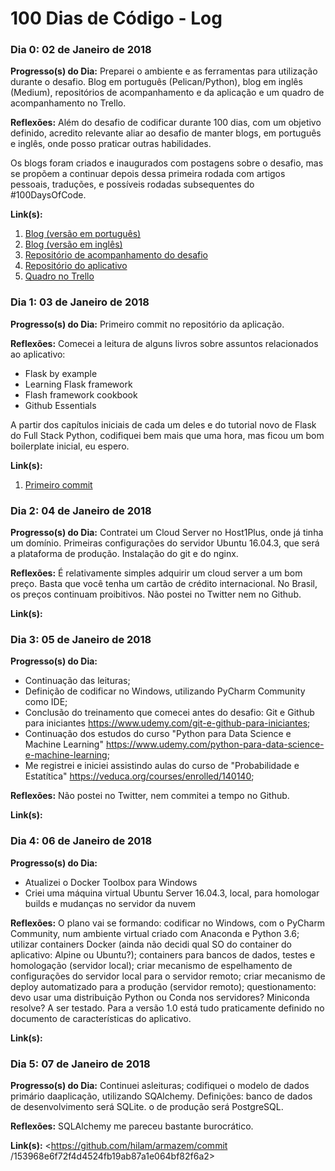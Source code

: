 # 100 Dias de Código - Log

### Dia 0: 02 de Janeiro de 2018

**Progresso(s) do Dia:** Preparei o ambiente e as ferramentas para utilização
durante o desafio. Blog em português (Pelican/Python), blog em inglês 
(Medium), repositórios de acompanhamento e da aplicação e um quadro de 
acompanhamento no Trello.

**Reflexões:** Além do desafio de codificar durante 100 dias, com um objetivo 
definido, acredito relevante aliar ao desafio de manter blogs, em português e 
inglês, onde posso praticar outras habilidades.

Os blogs foram criados e inaugurados com postagens sobre o desafio, mas se 
propõem a continuar depois dessa primeira rodada com artigos pessoais, 
traduções, e possíveis rodadas subsequentes do #100DaysOfCode.

**Link(s):** 
1. [Blog (versão em português)](https://hilam.github.io)
2. [Blog (versão em inglês)](https://medium.com/itfacets)
3. [Repositório de acompanhamento do desafio](https://github.com/hilam/100-days-of-code)
3. [Repositório do aplicativo](https://github.com/hilam/armazem)
5. [Quadro no Trello](https://trello.com/b/zKO1ooa0/100daysofcode)

### Dia 1: 03 de Janeiro de 2018

**Progresso(s) do Dia:** Primeiro commit no repositório da aplicação.

**Reflexões:** Comecei a leitura de alguns livros sobre assuntos relacionados
 ao aplicativo:
 
* Flask by example
* Learning Flask framework
* Flash framework cookbook
* Github Essentials

A partir dos capítulos iniciais de cada um deles e do tutorial novo de Flask 
do Full Stack Python, codifiquei bem mais que uma hora, mas ficou um bom 
boilerplate inicial, eu espero.

**Link(s):** 
1. [Primeiro commit](https://github.com/hilam/armazem/commit/454cc003a1fe2819300650eaa8c9c9ad68d4f4f8)

### Dia 2: 04 de Janeiro de 2018

**Progresso(s) do Dia:** Contratei um Cloud Server no Host1Plus, onde já 
tinha um domínio. Primeiras configurações do servidor Ubuntu 16.04.3, que 
será a plataforma de produção. Instalação do git e do nginx.

**Reflexões:** É relativamente simples adquirir um cloud server a um bom 
preço. Basta que você tenha um cartão de crédito internacional. No Brasil, os
 preços continuam proibitivos. Não postei no Twitter nem no Github.

**Link(s):** 

### Dia 3: 05 de Janeiro de 2018

**Progresso(s) do Dia:** 

* Continuação das leituras;
* Definição de codificar no Windows, utilizando PyCharm Community como IDE;
* Conclusão do treinamento que comecei antes do desafio: Git e Github para 
iniciantes <https://www.udemy.com/git-e-github-para-iniciantes>; 
* Continuação dos estudos do curso "Python para Data Science e Machine 
Learning" <https://www.udemy.com/python-para-data-science-e-machine-learning>; 
* Me registrei e iniciei assistindo aulas do curso de "Probabilidade e 
Estatítica" <https://veduca.org/courses/enrolled/140140>;

**Reflexões:** Não postei no Twitter, nem commitei a tempo no Github.

**Link(s):** 

### Dia 4: 06 de Janeiro de 2018

**Progresso(s) do Dia:** 
* Atualizei o Docker Toolbox para Windows
* Criei uma máquina virtual Ubuntu Server 16.04.3, local, para homologar 
builds e mudanças no servidor da nuvem

**Reflexões:** O plano vai se formando: codificar no Windows, com o PyCharm 
Community, num ambiente virtual criado com Anaconda e Python 3.6; utilizar 
containers Docker (ainda não decidi qual SO do container do aplicativo: 
Alpine ou Ubuntu?); containers para bancos de dados, testes e homologação 
(servidor local); criar mecanismo de espelhamento de configurações do servidor local 
para o servidor remoto; criar mecanismo de deploy automatizado para a 
produção (servidor remoto); questionamento: devo usar uma distribuição Python
ou Conda nos servidores? Miniconda resolve? A ser testado. Para a versão 1.0 
está tudo praticamente definido no documento de características do aplicativo.

**Link(s):** 

### Dia 5: 07 de Janeiro de 2018

**Progresso(s) do Dia:** Continuei asleituras; codifiquei o modelo de 
dados primário daaplicação, utilizando SQAlchemy. Definições: banco de dados 
de desenvolvimento será SQLite. o de produção será PostgreSQL.

**Reflexões:** SQLAlchemy me pareceu bastante burocrático.

**Link(s):** 
<https://github.com/hilam/armazem/commit
/153968e6f72f4d4524fb19ab87a1e064bf82f6a2>

